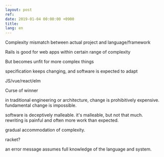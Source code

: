 ```yaml
---
layout: post
ref: 
date: 2019-01-04 00:00:00 +0900
title: 
lang: en
---
```


Complexity mismatch between actual project and language/framework

Rails is good for web apps within certain range of complexity

But becomes unfit for more complex things

specification keeps changing, and software is expected to adapt

JS/vue/react/elm

Curse of winner

in traditional engineering or architecture, change is prohibitively expensive. fundamental change is impossible.

software is deceptively malleable. it's malleable, but not that much. rewriting is painful and often more work than expected.

gradual accommodation of complexity.

racket?

an error message assumes full knowledge of the language and system.
